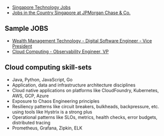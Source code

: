 * [Singapore Technology Jobs](https://jobs.jpmorganchase.com/ListJobs/All/Search/JPMC-Job-Category/Technology/Country/SG/)
* [Jobs in the Country Singapore at JPMorgan Chase & Co.](https://jobs.jpmorganchase.com/ListJobs/ByCountry/sg/sortdesc-jobtitle/Page-1)

## Sample JOBS
* [Wealth Management Technology - Digital Software Engineer - Vice President](https://jobs.jpmorganchase.com/ShowJob/Id/237965/Wealth-Management-Technology-Digital-Software-Engineer-Vice-President/)
* [Cloud Computing - Observability Engineer, VP](https://jobs.jpmorganchase.com/ShowJob/Id/215376/Cloud-Computing-Observability-Engineer,-VP/)

## Cloud computing skill-sets
* Java, Python, JavaScript, Go
* Application, data and infrastructure architecture disciplines
* Cloud native applications on platforms like CloudFoundry, Kubernetes, AWS, GCP, Azure
* Exposure to Chaos Engineering principles
* Resiliency patterns like circuit breakers, bulkheads, backpressure, etc. using tools like Hystrix is a strong plus
* Operational patterns like SLOs, metrics, health checks, error budgets, distributed tracing
* Prometheus, Grafana, Zipkin, ELK
